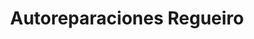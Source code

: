 ---
title: "Autoreparaciones Regueiro"
url: /zamora/autoreparaciones-regueiro/
shop: reparación de automóviles
---